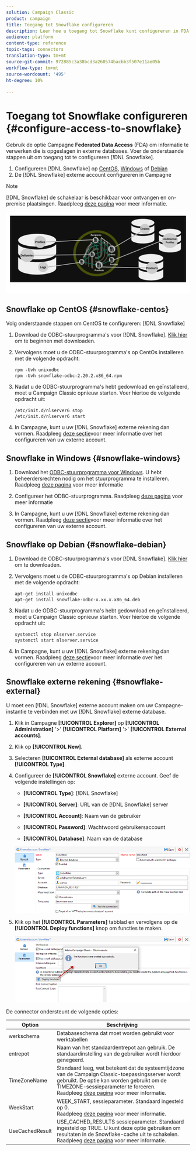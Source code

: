 ```yaml
---
solution: Campaign Classic
product: campaign
title: Toegang tot Snowflake configureren
description: Leer hoe u toegang tot Snowflake kunt configureren in FDA
audience: platform
content-type: reference
topic-tags: connectors
translation-type: tm+mt
source-git-commit: 972885c3a38bcd3a260574bacbb3f507e11ae05b
workflow-type: tm+mt
source-wordcount: '495'
ht-degree: 10%

---
```



# Toegang tot Snowflake configureren {#configure-access-to-snowflake}

Gebruik de optie Campagne **Federated Data Access** (FDA) om informatie te verwerken die is opgeslagen in externe databases. Voer de onderstaande stappen uit om toegang tot te configureren [!DNL Snowflake].

1. Configureren [!DNL Snowflake] op [CentOS](#snowflake-centos), [Windows](#snowflake-windows) of [Debian](#snowflake-debian)
1. De [!DNL Snowflake] externe account [](#snowflake-external) configureren in Campagne


>[!NOTE]
>
>[!DNL Snowflake] de schakelaar is beschikbaar voor ontvangen en on-premise plaatsingen. Raadpleeg [deze pagina](../../installation/using/capability-matrix.md) voor meer informatie.

![](assets/snowflake_3.png)

## Snowflake op CentOS {#snowflake-centos}

Volg onderstaande stappen om CentOS te configureren: [!DNL Snowflake]

1. Download de ODBC-stuurprogramma&#39;s voor [!DNL Snowflake]. [Klik hier](https://sfc-repo.snowflakecomputing.com/odbc/linux/latest/snowflake-odbc-2.20.2.x86_64.rpm) om te beginnen met downloaden.
1. Vervolgens moet u de ODBC-stuurprogramma&#39;s op CentOs installeren met de volgende opdracht:

   ```
   rpm -Uvh unixodbc
   rpm -Uvh snowflake-odbc-2.20.2.x86_64.rpm
   ```

1. Nadat u de ODBC-stuurprogramma&#39;s hebt gedownload en geïnstalleerd, moet u Campaign Classic opnieuw starten. Voer hiertoe de volgende opdracht uit:

   ```
   /etc/init.d/nlserver6 stop
   /etc/init.d/nlserver6 start
   ```

1. In Campagne, kunt u uw [!DNL Snowflake] externe rekening dan vormen. Raadpleeg [deze sectie](#snowflake-external)voor meer informatie over het configureren van uw externe account.

## Snowflake in Windows {#snowflake-windows}

1. Download het [ODBC-stuurprogramma voor Windows](https://docs.snowflake.net/manuals/user-guide/odbc-download.html). U hebt beheerdersrechten nodig om het stuurprogramma te installeren. Raadpleeg [deze pagina](https://docs.snowflake.net/manuals/user-guide/admin-user-management.html) voor meer informatie

1. Configureer het ODBC-stuurprogramma. Raadpleeg [deze pagina](https://docs.snowflake.net/manuals/user-guide/odbc-windows.html#step-2-configure-the-odbc-driver) voor meer informatie

1. In Campagne, kunt u uw [!DNL Snowflake] externe rekening dan vormen. Raadpleeg [deze sectie](#snowflake-external)voor meer informatie over het configureren van uw externe account.

## Snowflake op Debian {#snowflake-debian}

1. Download de ODBC-stuurprogramma&#39;s voor [!DNL Snowflake]. [Klik hier](https://sfc-repo.snowflakecomputing.com/odbc/linux/latest/index.html) om te downloaden.

1. Vervolgens moet u de ODBC-stuurprogramma&#39;s op Debian installeren met de volgende opdracht:

   ```
   apt-get install unixodbc
   apt-get install snowflake-odbc-x.xx.x.x86_64.deb
   ```

1. Nadat u de ODBC-stuurprogramma&#39;s hebt gedownload en geïnstalleerd, moet u Campaign Classic opnieuw starten. Voer hiertoe de volgende opdracht uit:

   ```
   systemctl stop nlserver.service
   systemctl start nlserver.service
   ```

1. In Campagne, kunt u uw [!DNL Snowflake] externe rekening dan vormen. Raadpleeg [deze sectie](#snowflake-external)voor meer informatie over het configureren van uw externe account.

## Snowflake externe rekening {#snowflake-external}

U moet een [!DNL Snowflake] externe account maken om uw Campagne-instantie te verbinden met uw [!DNL Snowflake] externe database.

1. Klik in Campagne **[!UICONTROL Explorer]** op **[!UICONTROL Administration]** &#39;>&#39; **[!UICONTROL Platform]** &#39;>&#39; **[!UICONTROL External accounts]**.

1. Klik op **[!UICONTROL New]**.

1. Selecteren **[!UICONTROL External database]** als externe account **[!UICONTROL Type]**.

1. Configureer de **[!UICONTROL Snowflake]** externe account. Geef de volgende instellingen op:

   * **[!UICONTROL Type]**: [!DNL Snowflake]

   * **[!UICONTROL Server]**: URL van de [!DNL Snowflake] server

   * **[!UICONTROL Account]**: Naam van de gebruiker

   * **[!UICONTROL Password]**: Wachtwoord gebruikersaccount

   * **[!UICONTROL Database]**: Naam van de database

   ![](assets/snowflake.png)

1. Klik op het **[!UICONTROL Parameters]** tabblad en vervolgens op de **[!UICONTROL Deploy functions]** knop om functies te maken.

   ![](assets/snowflake_2.png)

De connector ondersteunt de volgende opties:

| Option | Beschrijving |
|---|---|
| werkschema | Databaseschema dat moet worden gebruikt voor werktabellen |
| entrepot | Naam van het standaardentrepot aan gebruik. De standaardinstelling van de gebruiker wordt hierdoor genegeerd. |
| TimeZoneName | Standaard leeg, wat betekent dat de systeemtijdzone van de Campaign Classic-toepassingsserver wordt gebruikt. De optie kan worden gebruikt om de TIMEZONE-sessieparameter te forceren. <br>Raadpleeg [deze pagina](https://docs.snowflake.net/manuals/sql-reference/parameters.html#timezone) voor meer informatie. |
| WeekStart | WEEK_START, sessieparameter. Standaard ingesteld op 0. <br>Raadpleeg [deze pagina](https://docs.snowflake.com/en/sql-reference/parameters.html#week-start) voor meer informatie. |
| UseCachedResult | USE_CACHED_RESULTS sessieparameter. Standaard ingesteld op TRUE. U kunt deze optie gebruiken om resultaten in de Snowflake-cache uit te schakelen. <br>Raadpleeg [deze pagina](https://docs.snowflake.net/manuals/user-guide/querying-persisted-results.html) voor meer informatie. |
